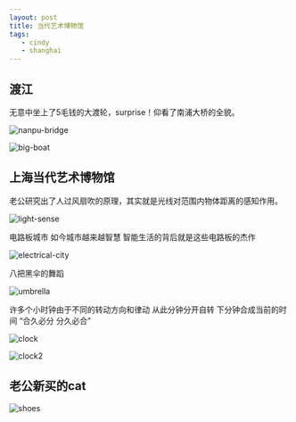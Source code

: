 ```yaml
---
layout: post
title: 当代艺术博物馆
tags:
   - cindy
   - shanghai
---
```


## 渡江

无意中坐上了5毛钱的大渡轮，surprise！仰看了南浦大桥的全貌。

![nanpu-bridge](http://cindyawu.qiniudn.com/nanpu-bridge.jpg)

![big-boat](http://cindyawu.qiniudn.com/big-boat.jpg)


## 上海当代艺术博物馆

老公研究出了人过风扇吹的原理，其实就是光线对范围内物体距离的感知作用。

![light-sense](http://cindyawu.qiniudn.com/light-sense.jpg)

电路板城市 如今城市越来越智慧 智能生活的背后就是这些电路板的杰作

![electrical-city](http://cindyawu.qiniudn.com/electrical-city.jpg)

八把黑伞的舞蹈

![umbrella](http://cindyawu.qiniudn.com/umbrella.jpg)

许多个小时钟由于不同的转动方向和律动 从此分钟分开自转 下分钟合成当前的时间 “合久必分 分久必合”

![clock](http://cindyawu.qiniudn.com/clock.jpg)
  
![clock2](http://cindyawu.qiniudn.com/clock2.jpg)
   
  
## 老公新买的cat

![shoes](http://cindyawu.qiniudn.com/shoes.jpg)
